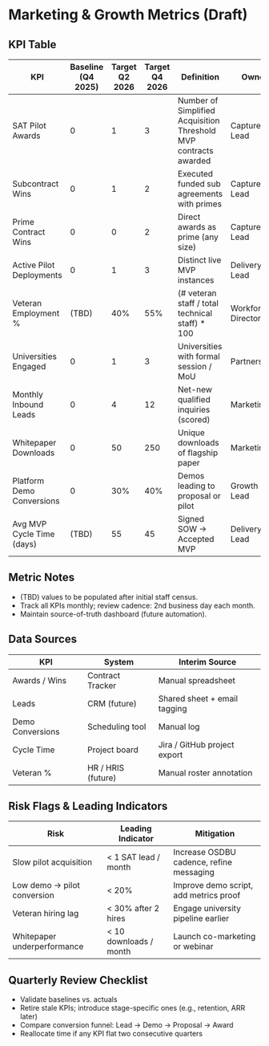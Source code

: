 # Marketing & Growth Metrics (Draft)

## KPI Table
| KPI | Baseline (Q4 2025) | Target Q2 2026 | Target Q4 2026 | Definition | Owner |
|-----|--------------------|---------------|---------------|------------|-------|
| SAT Pilot Awards | 0 | 1 | 3 | Number of Simplified Acquisition Threshold MVP contracts awarded | Capture Lead |
| Subcontract Wins | 0 | 1 | 2 | Executed funded sub agreements with primes | Capture Lead |
| Prime Contract Wins | 0 | 0 | 2 | Direct awards as prime (any size) | Capture Lead |
| Active Pilot Deployments | 0 | 1 | 3 | Distinct live MVP instances | Delivery Lead |
| Veteran Employment % | (TBD) | 40% | 55% | (# veteran staff / total technical staff) * 100 | Workforce Director |
| Universities Engaged | 0 | 1 | 3 | Universities with formal session / MoU | Partnerships |
| Monthly Inbound Leads | 0 | 4 | 12 | Net-new qualified inquiries (scored) | Marketing |
| Whitepaper Downloads | 0 | 50 | 250 | Unique downloads of flagship paper | Marketing |
| Platform Demo Conversions | 0 | 30% | 40% | Demos leading to proposal or pilot | Growth Lead |
| Avg MVP Cycle Time (days) | (TBD) | 55 | 45 | Signed SOW → Accepted MVP | Delivery Lead |

## Metric Notes
- (TBD) values to be populated after initial staff census.
- Track all KPIs monthly; review cadence: 2nd business day each month.
- Maintain source-of-truth dashboard (future automation).

## Data Sources
| KPI | System | Interim Source |
|-----|--------|----------------|
| Awards / Wins | Contract Tracker | Manual spreadsheet |
| Leads | CRM (future) | Shared sheet + email tagging |
| Demo Conversions | Scheduling tool | Manual log |
| Cycle Time | Project board | Jira / GitHub project export |
| Veteran % | HR / HRIS (future) | Manual roster annotation |

## Risk Flags & Leading Indicators
| Risk | Leading Indicator | Mitigation |
|------|------------------|------------|
| Slow pilot acquisition | < 1 SAT lead / month | Increase OSDBU cadence, refine messaging |
| Low demo → pilot conversion | < 20% | Improve demo script, add metrics proof | 
| Veteran hiring lag | < 30% after 2 hires | Engage university pipeline earlier |
| Whitepaper underperformance | < 10 downloads / month | Launch co-marketing or webinar |

## Quarterly Review Checklist
- Validate baselines vs. actuals
- Retire stale KPIs; introduce stage-specific ones (e.g., retention, ARR later)
- Compare conversion funnel: Lead → Demo → Proposal → Award
- Reallocate time if any KPI flat two consecutive quarters
